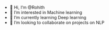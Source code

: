 - 👋 Hi, I’m @Rohith
- 👀 I’m interested in Machine learning
- 🌱 I’m currently learning Deep learning
- 💞️ I’m looking to collaborate on projects on NLP

<!---
Loneado/Loneado is a ✨ special ✨ repository because its `README.md` (this file) appears on your GitHub profile.
You can click the Preview link to take a look at your changes.
--->
